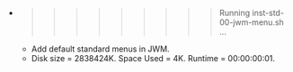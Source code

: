 * >>>>>>>>> Running inst-std-00-jwm-menu.sh ...
  * Add default standard menus in JWM.
  * Disk size = 2838424K. Space Used = 4K. Runtime = 00:00:00:01.
